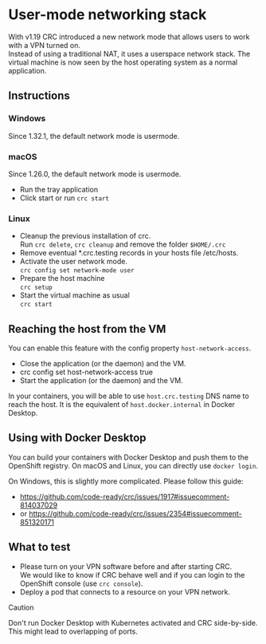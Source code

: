 User-mode networking stack
==========================

With v1.19 CRC introduced a new network mode that allows users to work with a VPN turned on.  
Instead of using a traditional NAT, it uses a userspace network stack. The virtual machine is
now seen by the host operating system as a normal application.


## Instructions

### Windows

Since 1.32.1, the default network mode is usermode.


### macOS

Since 1.26.0, the default network mode is usermode.

* Run the tray application
* Click start or run `crc start`


### Linux

* Cleanup the previous installation of crc.  
  Run `crc delete`, `crc cleanup` and remove the folder `$HOME/.crc`
* Remove eventual *.crc.testing records in your hosts file /etc/hosts.  
* Activate the user network mode.  
 `crc config set network-mode user`
* Prepare the host machine  
 `crc setup`
* Start the virtual machine as usual  
 `crc start`


## Reaching the host from the VM

You can enable this feature with the config property `host-network-access`.

* Close the application (or the daemon) and the VM.
* crc config set host-network-access true
* Start the application (or the daemon) and the VM.

In your containers, you will be able to use `host.crc.testing` DNS name to reach the host.
It is the equivalent of `host.docker.internal` in Docker Desktop.


## Using with Docker Desktop

You can build your containers with Docker Desktop and push them to the OpenShift registry.
On macOS and Linux, you can directly use `docker login`.

On Windows, this is slightly more complicated. Please follow this guide:
- https://github.com/code-ready/crc/issues/1917#issuecomment-814037029
- or https://github.com/code-ready/crc/issues/2354#issuecomment-851320171


## What to test

* Please turn on your VPN software before and after starting CRC.  
  We would like to know if CRC behave well and if you can login to the OpenShift console (use `crc console`).
* Deploy a pod that connects to a resource on your VPN network. 


> [!CAUTION]
> Don't run Docker Desktop with Kubernetes activated and CRC side-by-side. This might lead to overlapping of ports.

